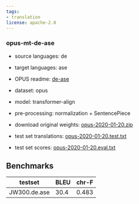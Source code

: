 ```yaml
---
tags:
- translation
license: apache-2.0
---
```


### opus-mt-de-ase

* source languages: de
* target languages: ase
*  OPUS readme: [de-ase](https://github.com/Helsinki-NLP/OPUS-MT-train/blob/master/models/de-ase/README.md)

*  dataset: opus
* model: transformer-align
* pre-processing: normalization + SentencePiece
* download original weights: [opus-2020-01-20.zip](https://object.pouta.csc.fi/OPUS-MT-models/de-ase/opus-2020-01-20.zip)
* test set translations: [opus-2020-01-20.test.txt](https://object.pouta.csc.fi/OPUS-MT-models/de-ase/opus-2020-01-20.test.txt)
* test set scores: [opus-2020-01-20.eval.txt](https://object.pouta.csc.fi/OPUS-MT-models/de-ase/opus-2020-01-20.eval.txt)

## Benchmarks

| testset               | BLEU  | chr-F |
|-----------------------|-------|-------|
| JW300.de.ase 	| 30.4 	| 0.483 |

